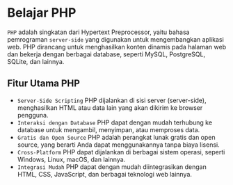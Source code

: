 # Belajar PHP

`PHP` adalah singkatan dari Hypertext Preprocessor, yaitu bahasa pemrograman `server-side` yang digunakan untuk mengembangkan aplikasi web. PHP dirancang untuk menghasilkan konten dinamis pada halaman web dan bekerja dengan berbagai database, seperti MySQL, PostgreSQL, SQLite, dan lainnya.

## Fitur Utama PHP

- `Server-Side Scripting`
  PHP dijalankan di sisi server (server-side), menghasilkan HTML atau data lain yang akan dikirim ke browser pengguna.
- `Interaksi dengan Database`
  PHP dapat dengan mudah terhubung ke database untuk mengambil, menyimpan, atau memproses data.
- `Gratis dan Open Source`
  PHP adalah perangkat lunak gratis dan open source, yang berarti Anda dapat menggunakannya tanpa biaya lisensi.
- `Cross-Platform`
  PHP dapat dijalankan di berbagai sistem operasi, seperti Windows, Linux, macOS, dan lainnya.
- `Integrasi Mudah`
  PHP dapat dengan mudah diintegrasikan dengan HTML, CSS, JavaScript, dan berbagai teknologi web lainnya.
